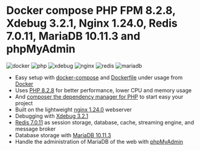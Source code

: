 # Docker compose PHP FPM 8.2.8, Xdebug 3.2.1, Nginx 1.24.0, Redis 7.0.11, MariaDB 10.11.3 and phpMyAdmin

![docker](https://img.shields.io/badge/Docker-compose-brightgreen.svg) ![php](https://img.shields.io/badge/PHP_FPM-8.2.8-brightgreen.svg) ![xdebug](https://img.shields.io/badge/Xdebug-3.2.1-brightgreen.svg) ![nginx](https://img.shields.io/badge/nginx-1.24.0-brightgreen.svg) ![redis](https://img.shields.io/badge/Redis-7.0.11-brightgreen.svg) ![mariadb](https://img.shields.io/badge/MariaDB-10.11.3-brightgreen.svg)

- Easy setup with [docker-compose](https://docs.docker.com/compose/) and [Dockerfile](https://docs.docker.com/engine/reference/builder/) under usage from [Docker](https://www.docker.com)
- Uses [PHP 8.2.8](https://www.php.net) for better performance, lower CPU and memory usage
- And [composer the dependency manager for PHP](https://getcomposer.org) to start easy your project
- Built on the lightweight [nginx 1.24.0](https://nginx.org) webserver
- Debugging with [Xdebug 3.2.1](https://xdebug.org)
- [Redis 7.0.11](https://redis.io) as session storage, database, cache, streaming engine, and message broker
- Database storage with [MariaDB 10.11.3](https://mariadb.org)
- Handle the administration of MariaDB of the web with [phpMyAdmin](https://www.phpmyadmin.net/)
